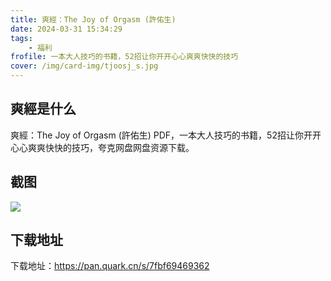 ```yaml
---
title: 爽經：The Joy of Orgasm (許佑生)
date: 2024-03-31 15:34:29
tags:
    - 福利
frofile: 一本大人技巧的书籍，52招让你开开心心爽爽快快的技巧
cover: /img/card-img/tjoosj_s.jpg
---
```


## 爽經是什么

爽經：The Joy of Orgasm (許佑生) PDF，一本大人技巧的书籍，52招让你开开心心爽爽快快的技巧，夸克网盘网盘资源下载。

## 截图

![](/img/card-img/tjoosj.png)

## 下载地址

下载地址：https://pan.quark.cn/s/7fbf69469362
